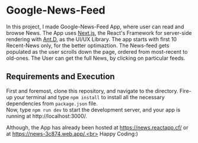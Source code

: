 # Google-News-Feed

In this project, I made Google-News-Feed App, where user can read and browse News. The App uses [Next.js](https://nextjs.org/), the React's Framework for server-side rendering with [Ant.D](https://ant.design/), as the UI/UX Library. The app starts with first 10 Recent-News only, for the better optimaztion. The News-feed gets populated as the user scrolls down the page, ordered from most-recent to old-ones. The User can get the full News, by clicking on particular feeds.

## Requirements and Execution

First and foremost, clone this repository, and navigate to the directory. Fire-up your terminal and type `npm install` to install all the necessary dependencies from `package.json` file.
<br>
Now, type `npm run dev` to start the development server, and your app is running at http://localhost:3000/.
<br>

Although, the App has already been hosted at https://news.reactapp.cf/ or at https://news-3c874.web.app/.<br>
Happy Coding:)
